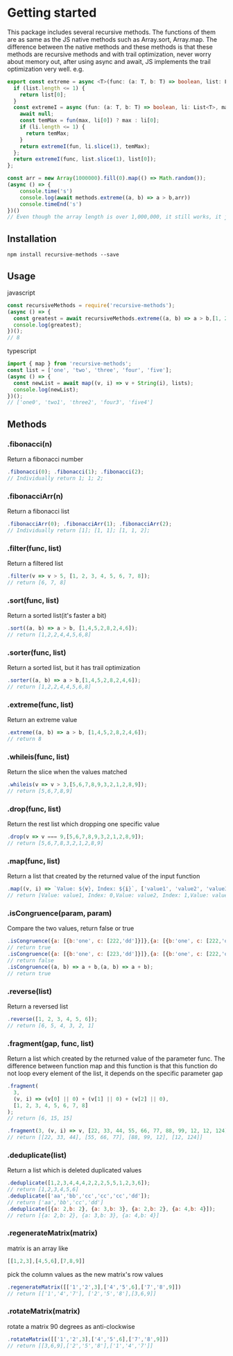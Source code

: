 # Getting started
This package includes several recursive methods. The functions of them are as same as the JS native methods such as Array.sort, Array.map. The difference between the native methods and these methods is that these methods are recursive methods and with trail optimization, never worry about memory out, after using async and await, JS implements the trail optimization very well.
e.g. 
```ts
export const extreme = async <T>(func: (a: T, b: T) => boolean, list: List<T>): Promise<T> => {
  if (list.length <= 1) {
    return list[0];
  }
  const extremeI = async (fun: (a: T, b: T) => boolean, li: List<T>, max: T): Promise<T> => {
    await null;
    const temMax = fun(max, li[0]) ? max : li[0];
    if (li.length <= 1) {
      return temMax;
    }
    return extremeI(fun, li.slice(1), temMax);
  };
  return extremeI(func, list.slice(1), list[0]);
};

const arr = new Array(1000000).fill(0).map(() => Math.random());
(async () => {   
    console.time('s')
    console.log(await methods.extreme((a, b) => a > b,arr))
    console.timeEnd('s')
})()
// Even though the array length is over 1,000,000, it still works, it just takes time, it doesn't take memory
```


## Installation
```
npm install recursive-methods --save
```
## Usage

javascript
``` js
const recursiveMethods = require('recursive-methods');
(async () => {
  const greatest = await recursiveMethods.extreme((a, b) => a > b,[1, 2, 3, 4, 5, 6, 7, 8]);
  console.log(greatest);
})();
// 8
```

typescript
``` ts
import { map } from 'recursive-methods';
const list = ['one', 'two', 'three', 'four', 'five'];
(async () => {
  const newList = await map((v, i) => v + String(i), lists);
  console.log(newList);
})();
// ['one0', 'two1', 'three2', 'four3', 'five4']
```
## Methods
### .fibonacci(n)
Return a fibonacci number
``` js
.fibonacci(0); .fibonacci(1); .fibonacci(2);
// Individually return 1; 1; 2;
```

### .fibonacciArr(n)
Return a fibonacci list
``` js
.fibonacciArr(0); .fibonacciArr(1); .fibonacciArr(2);
// Individually return [1]; [1, 1]; [1, 1, 2];
```

### .filter(func, list)
Return a filtered list
``` js
.filter(v => v > 5, [1, 2, 3, 4, 5, 6, 7, 8]);
// return [6, 7, 8]
```

### .sort(func, list)
Return a sorted list(it's faster a bit)
``` js
.sort((a, b) => a > b, [1,4,5,2,8,2,4,6]);
// return [1,2,2,4,4,5,6,8]
```

### .sorter(func, list)
Return a sorted list, but it has trail optimization
``` js
.sorter((a, b) => a > b,[1,4,5,2,8,2,4,6]);
// return [1,2,2,4,4,5,6,8]
```

### .extreme(func, list)
Return an extreme value
``` js
.extreme((a, b) => a > b, [1,4,5,2,8,2,4,6]);
// return 8
```

### .whileis(func, list)
Return the slice when the values matched
``` js
.whileis(v => v > 3,[5,6,7,8,9,3,2,1,2,8,9]);
// return [5,6,7,8,9]
```

### .drop(func, list)
Return the rest list which dropping one specific value
``` js
.drop(v => v === 9,[5,6,7,8,9,3,2,1,2,8,9]);
// return [5,6,7,8,3,2,1,2,8,9]
```

### .map(func, list)
Return a list that created by the returned value of the input function
``` js
.map((v, i) => `Value: ${v}, Index: ${i}`, ['value1', 'value2', 'value3']);
// return [Value: value1, Index: 0,Value: value2, Index: 1,Value: value3, Index: 2]
```

### .isCongruence(param, param)
Compare the two values, return false or true
``` js
.isCongruence({a: [{b:'one', c: [222,'dd']}]},{a: [{b:'one', c: [222,'dd']}]});
// return true
.isCongruence({a: [{b:'one', c: [223,'dd']}]},{a: [{b:'one', c: [222,'dd']}]});
// return false
.isCongruence((a, b) => a + b,(a, b) => a + b);
// return true
```

### .reverse(list)
Return a reversed list
``` js
.reverse([1, 2, 3, 4, 5, 6]);
// return [6, 5, 4, 3, 2, 1]
```

### .fragment(gap, func, list)
Return a list which created by the returned value of the parameter func.
The difference between function map and this function is that this function do not loop every element of the list, it depends on the specific parameter gap
``` js
.fragment(
  3, 
  (v, i) => (v[0] || 0) + (v[1] || 0) + (v[2] || 0),
  [1, 2, 3, 4, 5, 6, 7, 8]
);
// return [6, 15, 15]

.fragment(3, (v, i) => v, [22, 33, 44, 55, 66, 77, 88, 99, 12, 12, 124]);
// return [[22, 33, 44], [55, 66, 77], [88, 99, 12], [12, 124]]
```

### .deduplicate(list)
Return a list which is deleted duplicated values
``` js
.deduplicate([1,2,3,4,4,4,2,2,2,5,5,1,2,3,6]);
// return [1,2,3,4,5,6]
.deduplicate(['aa','bb','cc','cc','cc','dd']);
// return ['aa','bb','cc','dd']
.deduplicate([{a: 2,b: 2}, {a: 3,b: 3}, {a: 2,b: 2}, {a: 4,b: 4}]);
// return [{a: 2,b: 2}, {a: 3,b: 3}, {a: 4,b: 4}]
```
### .regenerateMatrix(matrix)
matrix is an array like 
```js
[[1,2,3],[4,5,6],[7,8,9]]
```
pick the column values as the new matrix's row values
```js
.regenerateMatrix([['1','2',3],['4','5',6],['7','8',9]])
// return [['1','4','7'], ['2','5','8'],[3,6,9]]
```
### .rotateMatrix(matrix)
rotate a matrix 90 degrees as anti-clockwise
```js
.rotateMatrix([['1','2',3],['4','5',6],['7','8',9]])
// return [[3,6,9],['2','5','8'],['1','4','7']]
```

